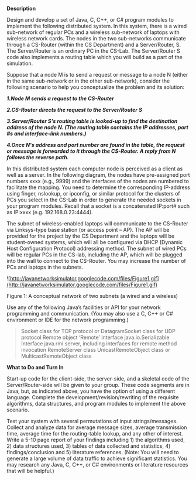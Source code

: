 **Description**


Design and develop a set of Java, C, C++, or C# program modules to implement the following distributed system. In this system, there is a wired sub-network of regular PCs and a wireless sub-network of laptops with wireless network cards. The nodes in the two sub-networks communicate through a CS-Router (within the CS Department) and a Server/Router, S. The Server/Router is an ordinary PC in the CS-Lab. The Server/Router S code also implements a routing table which you will build as a part of the simulation.


Suppose that a node M is to send a request or message to a node N (either in the same sub-network or in the other sub-network), consider the following scenario to help you conceptualize the problem and its solution:


_**1.Node M sends a request to the CS-Router**_

_**2.CS-Router directs the request to the Server/Router S**_

_**3.Server/Router S's routing table is looked-up to find the destination address of the node N. (The routing table contains the IP addresses, port #s and interface-link numbers.)**_

_**4.Once N's address and port number are found in the table, the request or message is forwarded to it through the CS-Router. A reply from N follows the reverse path.**_


In this distributed system each computer node is perceived as a client as well as a server. In the following diagram, the nodes have pre-assigned port numbers xxxx (e.g., 9999) and the interfaces of the nodes are numbered to facilitate the mapping. You need to determine the corresponding IP-address using finger, nslookup, or ipconfig, or similar protocol for the clusters of PCs you select in the CS-Lab in order to generate the needed sockets in your program modules. Recall that a socket is a concatenated IP:port# such as IP:xxxx (e.g. 192.168.0.23:4444).


The subnet of wireless-enabled laptops will communicate to the CS-Router via Linksys-type base station (or access point – AP). The AP will be provided for the project by the CS Department and the laptops will be student-owned systems, which will all be configured via DHCP (Dynamic Host Configuration Protocol) addressing method. The subnet of wired PCs will be regular PCs in the CS-lab, including the AP, which will be plugged into the wall to connect to the CS-Router. You may increase the number of PCs and laptops in the subnets.


![http://javanetworksimulator.googlecode.com/files/Figure1.gif](http://javanetworksimulator.googlecode.com/files/Figure1.gif)



Figure 1: A conceptual network of two subnets (a wired and a wireless)


Use any of the following Java’s facilities or API for your network programming and communication. (You may also use a C, C++ or C# environment or IDE for the network programming.)


> Socket class for TCP protocol or
> DatagramSocket class for UDP protocol
> Remote object ‘Remote’ Interface
> java.io.Serializable Interface
> java.rmi.server, including interfaces for remote method invocation
> RemoteServer class
> UnicastRemoteObject class or MulticastRemoteObject class



**What to Do and Turn In**


Start-up code for the client-side, the server-side, and a skeletal code of the Server/Router-side will be given to your group. These code segments are in Java, but, as indicated above, you have the option of using a different language. Complete the development/revision/rewriting of the requisite algorithms, data structures, and program modules to implement the above scenario.


Test your system with several permutations of input strings/messages. Collect and analyze data for average message sizes, average transmission time, average time for the routing-table lookup, and any other of interest. Write a 5-10 page report of your findings including 1) the algorithms used, 2) data structures used, 3) tables of data collected and statistics, 4) findings/conclusion and 5) literature references. (Note: You will need to generate a large volume of data traffic to achieve significant statistics. You may research any Java, C, C++, or C# environments or literature resources that will be helpful.)